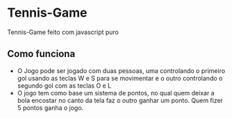# Tennis-Game
Tennis-Game feito com javascript puro

## Como funciona

 - O Jogo pode ser jogado com duas pessoas, uma controlando o primeiro gol usando as teclas W e S para se movimentar e o outro controlando o segundo gol com as teclas O e L
 - O jogo tem como base um sistema de pontos, no qual quem deixar a bola encostar no canto da tela faz o outro ganhar um ponto. Quem fizer 5 pontos ganha o jogo.
 
